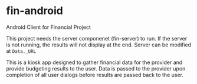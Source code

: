 # fin-android
Android Client for Financial Project

This project needs the server componenet (fin-server) to run. If the server is not running, the results will not display at the end. Server can be modified at `Data._URL`

This is a kiosk app designed to gather financial data for the provider and provide budgeting results to the user. Data is passed to the provider upon completion of all user dialogs before results are passed back to the user.
